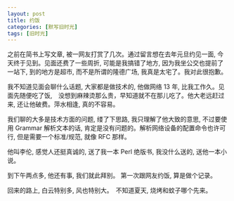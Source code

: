 ```yaml
---
layout: post
title: 约饭
categories: [默写旧时光]
tags: [旧时光]
---
```


之前在简书上写文章, 被一网友打赏了几次。通过留言想在去年元旦约见一面, 今天终于见到。见面还费了一些周折, 可能是我搞错了地方, 因为我坐公交也提前了一站下, 到的地方是超市, 而不是所谓的隆德广场, 我真是太宅了。我对此很抱歉。  

我不知道见面会聊什么话题, 大家都是做技术的, 他做网络 13 年,  比我工作久。见面先随便吃了饭,　没想到麻辣烫那么贵，早知道就不在那儿吃了。他大老远赶过来, 还让他破费。萍水相逢, 真的不容易。  

我们聊的大多是技术方面的问题, 缕了下思路, 我只理解了他大致的意思, 不过要使用 Grammar 解析文本的话, 肯定是没有问题的。解析网络设备的配置命令也许可行, 但是需要一个标准/规范, 就像 RFC 那样。  

他叫李伦, 感觉人还挺真诚的, 送了我一本 Perl 绝版书, 我没什么送的, 送他一本小说。  


到下午两点多, 他还有事, 我们就此拜别。 第一次跟网友约饭, 算是做个记录。  

回来的路上, 白云特别多, 风也特别大。　不知道夏天, 烧烤和蚊子哪个先来。  
